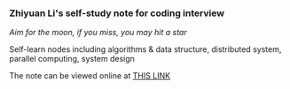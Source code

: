 ### Zhiyuan Li's self-study note for coding interview

_*Aim for the moon, if you miss, you may hit a star*_

Self-learn nodes including algorithms & data structure, distributed system, parallel computing, system design

The note can be viewed online at [THIS LINK](https://zhiyuan-li1995.gitbook.io/zhiyuan8/)
